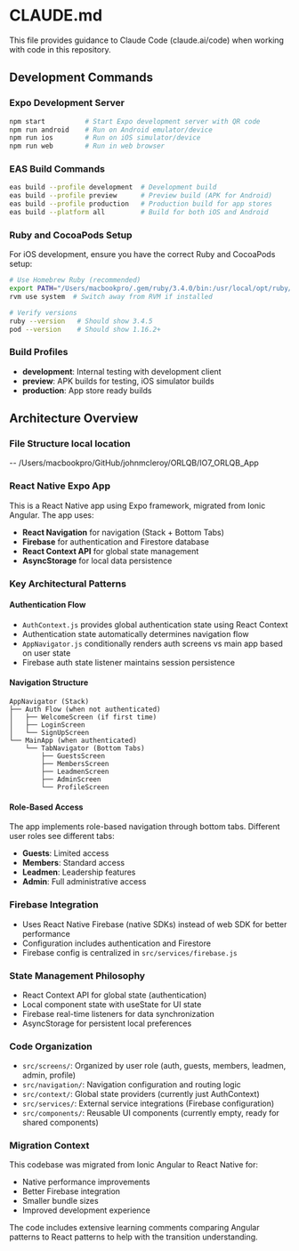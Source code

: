 # CLAUDE.md

This file provides guidance to Claude Code (claude.ai/code) when working with code in this repository.

## Development Commands

### Expo Development Server
```bash
npm start          # Start Expo development server with QR code
npm run android    # Run on Android emulator/device
npm run ios        # Run on iOS simulator/device
npm run web        # Run in web browser
```

### EAS Build Commands
```bash
eas build --profile development  # Development build
eas build --profile preview      # Preview build (APK for Android)
eas build --profile production   # Production build for app stores
eas build --platform all         # Build for both iOS and Android
```

### Ruby and CocoaPods Setup
For iOS development, ensure you have the correct Ruby and CocoaPods setup:
```bash
# Use Homebrew Ruby (recommended)
export PATH="/Users/macbookpro/.gem/ruby/3.4.0/bin:/usr/local/opt/ruby/bin:$PATH"
rvm use system  # Switch away from RVM if installed

# Verify versions
ruby --version   # Should show 3.4.5
pod --version    # Should show 1.16.2+
```

### Build Profiles
- **development**: Internal testing with development client
- **preview**: APK builds for testing, iOS simulator builds
- **production**: App store ready builds

## Architecture Overview
### File Structure local location
-- /Users/macbookpro/GitHub/johnmcleroy/ORLQB/IO7_ORLQB_App

### React Native Expo App
This is a React Native app using Expo framework, migrated from Ionic Angular. The app uses:
- **React Navigation** for navigation (Stack + Bottom Tabs)
- **Firebase** for authentication and Firestore database
- **React Context API** for global state management
- **AsyncStorage** for local data persistence

### Key Architectural Patterns

#### Authentication Flow
- `AuthContext.js` provides global authentication state using React Context
- Authentication state automatically determines navigation flow
- `AppNavigator.js` conditionally renders auth screens vs main app based on user state
- Firebase auth state listener maintains session persistence

#### Navigation Structure
```
AppNavigator (Stack)
├── Auth Flow (when not authenticated)
│   ├── WelcomeScreen (if first time)
│   ├── LoginScreen
│   └── SignUpScreen
└── MainApp (when authenticated)
    └── TabNavigator (Bottom Tabs)
        ├── GuestsScreen
        ├── MembersScreen  
        ├── LeadmenScreen
        ├── AdminScreen
        └── ProfileScreen
```

#### Role-Based Access
The app implements role-based navigation through bottom tabs. Different user roles see different tabs:
- **Guests**: Limited access
- **Members**: Standard access
- **Leadmen**: Leadership features
- **Admin**: Full administrative access

### Firebase Integration
- Uses React Native Firebase (native SDKs) instead of web SDK for better performance
- Configuration includes authentication and Firestore
- Firebase config is centralized in `src/services/firebase.js`

### State Management Philosophy
- React Context API for global state (authentication)
- Local component state with useState for UI state
- Firebase real-time listeners for data synchronization
- AsyncStorage for persistent local preferences

### Code Organization
- `src/screens/`: Organized by user role (auth, guests, members, leadmen, admin, profile)
- `src/navigation/`: Navigation configuration and routing logic
- `src/context/`: Global state providers (currently just AuthContext)
- `src/services/`: External service integrations (Firebase configuration)
- `src/components/`: Reusable UI components (currently empty, ready for shared components)

### Migration Context
This codebase was migrated from Ionic Angular to React Native for:
- Native performance improvements
- Better Firebase integration
- Smaller bundle sizes
- Improved development experience

The code includes extensive learning comments comparing Angular patterns to React patterns to help with the transition understanding.